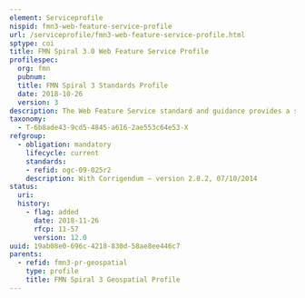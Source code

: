 ```yaml
---
element: Serviceprofile
nispid: fmn3-web-feature-service-profile
url: /serviceprofile/fmn3-web-feature-service-profile.html
sptype: coi
title: FMN Spiral 3.0 Web Feature Service Profile
profilespec:
  org: fmn
  pubnum: 
  title: FMN Spiral 3 Standards Profile
  date: 2018-10-26
  version: 3
description: The Web Feature Service standard and guidance provides a standardized interface for geodata provision in a defined format over a network connection.
taxonomy:
  - T-6b8ade43-9cd5-4845-a616-2ae553c64e53-X
refgroup:
  - obligation: mandatory
    lifecycle: current
    standards: 
    - refid: ogc-09-025r2
    description: With Corrigendum – version 2.0.2, 07/10/2014
status:
  uri: 
  history: 
    - flag: added
      date: 2018-11-26
      rfcp: 11-57
      version: 12.0
uuid: 19ab08e0-696c-4218-830d-58ae8ee446c7
parents:
  - refid: fmn3-pr-geospatial
    type: profile
    title: FMN Spiral 3 Geospatial Profile
---
```

